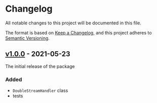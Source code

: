 # Changelog

All notable changes to this project will be documented in this file.

The format is based on [Keep a Changelog](https://keepachangelog.com/en/1.0.0/), and this project adheres to [Semantic Versioning](https://semver.org/spec/v2.0.0.html).

## [v1.0.0] - 2021-05-23

The initial release of the package

### Added

* `DoubleStreamHandler` class
* tests

[Unreleased]: https://github.com/NickKaramoff/DoubleStreamHandler/compare/v1.0.0...HEAD
[v1.0.0]: https://github.com/NickKaramoff/DoubleStreamHandler/compare/a5ab976a583992075c8878c2d8d34a86596837a2...v1.0.0
